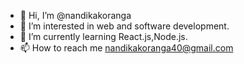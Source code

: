 - 👋 Hi, I’m @nandikakoranga
- 👀 I’m interested in web and software development.
- 🌱 I’m currently learning React.js,Node.js.
- 📫 How to reach me nandikakoranga40@gmail.com

<!---
nandikakoranga77 is a ✨ special ✨ repository because its `README.md` (this file) appears on your GitHub profile.
You can click the Preview link to take a look at your changes.
--->
